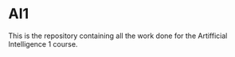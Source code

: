 # AI1

This is the repository containing all the work done for the Artifficial Intelligence 1 course.
